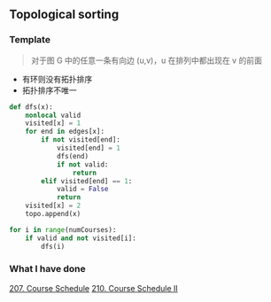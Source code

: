 ## Topological sorting
### Template
> 对于图 G 中的任意一条有向边 (u,v)，u 在排列中都出现在 v 的前面  

* 有环则没有拓扑排序  
* 拓扑排序不唯一
``` python
def dfs(x):
    nonlocal valid
    visited[x] = 1
    for end in edges[x]:
        if not visited[end]:
            visited[end] = 1
            dfs(end)
            if not valid:
                return
        elif visited[end] == 1:
            valid = False
            return
    visited[x] = 2
    topo.append(x)

for i in range(numCourses):
    if valid and not visited[i]:
        dfs(i)
```
### What I have done
[207. Course Schedule](https://leetcode.com/problems/course-schedule/description/)
[210. Course Schedule II](https://leetcode.com/problems/course-schedule-ii/)